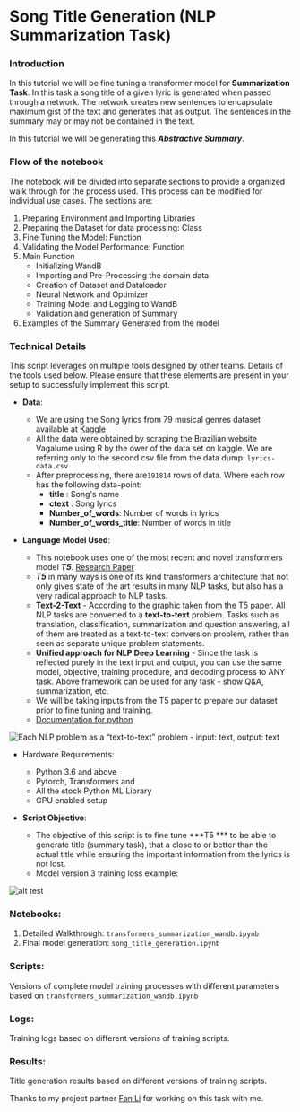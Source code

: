 # Song Title Generation (NLP Summarization Task)

### Introduction

In this tutorial we will be fine tuning a transformer model for **Summarization Task**. 
In this task a song title of a given lyric is generated when passed through a network. The network creates new sentences to encapsulate maximum gist of the text and generates that as output. The sentences in the summary may or may not be contained in the text. 

In this tutorial we will be generating this ***Abstractive Summary***. 

### Flow of the notebook

The notebook will be divided into separate sections to provide a organized walk through for the process used. This process can be modified for individual use cases. The sections are:

1. Preparing Environment and Importing Libraries
2. Preparing the Dataset for data processing: Class
3. Fine Tuning the Model: Function
4. Validating the Model Performance: Function
5. Main Function
    * Initializing WandB
    * Importing and Pre-Processing the domain data
    * Creation of Dataset and Dataloader
    * Neural Network and Optimizer
    * Training Model and Logging to WandB
    * Validation and generation of Summary
6. Examples of the Summary Generated from the model


### Technical Details

This script leverages on multiple tools designed by other teams. Details of the tools used below. Please ensure that these elements are present in your setup to successfully implement this script.

- **Data**:
	- We are using the Song lyrics from 79 musical genres dataset available at [Kaggle](https://www.kaggle.com/datasets/neisse/scrapped-lyrics-from-6-genres?select=lyrics-data.csv)
	- All the data were obtained by scraping the Brazilian website Vagalume using R by the ower of the data set on kaggle. We are referring only to the second csv file from the data dump: `lyrics-data.csv`
	- After preprocessing, there are`191814` rows of data.  Where each row has the following data-point:
		- **title** : Song's name
		- **ctext** : Song lyrics
		- **Number_of_words**: Number of words in lyrics
		- **Number_of_words_title**: Number of words in title


- **Language Model Used**: 
    - This notebook uses one of the most recent and novel transformers model ***T5***. [Research Paper](https://arxiv.org/abs/1910.10683)    
    - ***T5*** in many ways is one of its kind transformers architecture that not only gives state of the art results in many NLP tasks, but also has a very radical approach to NLP tasks.
    - **Text-2-Text** - According to the graphic taken from the T5 paper. All NLP tasks are converted to a **text-to-text** problem. Tasks such as translation, classification, summarization and question answering, all of them are treated as a text-to-text conversion problem, rather than seen as separate unique problem statements.
    - **Unified approach for NLP Deep Learning** - Since the task is reflected purely in the text input and output, you can use the same model, objective, training procedure, and decoding process to ANY task. Above framework can be used for any task - show Q&A, summarization, etc. 
   - We will be taking inputs from the T5 paper to prepare our dataset prior to fine tuning and training.    
   - [Documentation for python](https://huggingface.co/transformers/model_doc/t5.html)

![**Each NLP problem as a “text-to-text” problem** - input: text, output: text](https://miro.medium.com/max/4006/1*D0J1gNQf8vrrUpKeyD8wPA.png) 
	 


- Hardware Requirements: 
	- Python 3.6 and above
	- Pytorch, Transformers and
	- All the stock Python ML Library
	- GPU enabled setup 
   

- **Script Objective**:
    - The objective of this script is to fine tune ***T5 *** to be able to generate title (summary task), that a close to or better than the actual title while ensuring the important information from the lyrics is not lost.
    - Model version 3 training loss example:


![alt test](https://raw.githubusercontent.com/victorlifan/song_title_generation_-NLP-Summarization-Task-/main/img/V3_trainloss.png)

### Notebooks:
1. Detailed Walkthrough: `transformers_summarization_wandb.ipynb`
2. Final model generation: `song_title_generation.ipynb`

### Scripts:
Versions of complete model training processes with different parameters based on `transformers_summarization_wandb.ipynb`

### Logs:
Training logs based on different versions of training scripts.

### Results:
Title generation results based on different versions of training scripts.

Thanks to my project partner [Fan Li](https://github.com/victorlifan) for working on this task with me.
